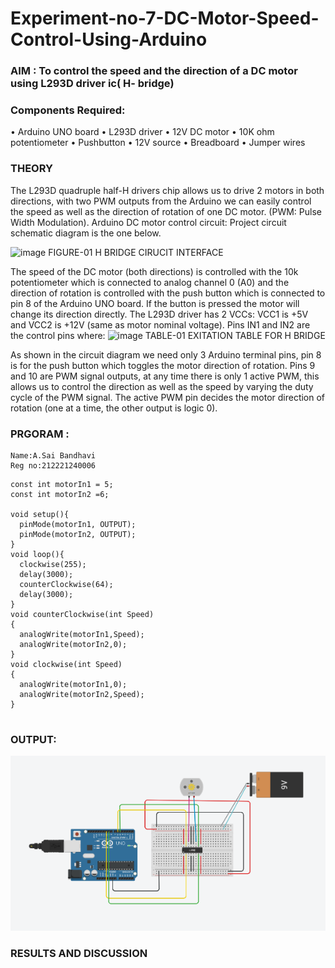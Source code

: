 # Experiment-no-7-DC-Motor-Speed-Control-Using-Arduino
### AIM : To control the speed and the direction of a DC motor using L293D driver ic( H- bridge)

### Components Required:
•	Arduino UNO board
•	L293D driver
•	12V DC motor
•	10K ohm potentiometer
•	Pushbutton
•	12V source
•	Breadboard
•	Jumper wires
### THEORY 
The L293D quadruple half-H drivers chip allows us to drive 2 motors in both directions, with two PWM outputs from the Arduino we can easily control the speed as well as the direction of rotation of one DC motor. (PWM: Pulse Width Modulation).
Arduino DC motor control circuit:
Project circuit schematic diagram is the one below.

![image](https://user-images.githubusercontent.com/36288975/167763051-b230c183-afc5-46f2-ba95-0f95e10dd6c9.png)
FIGURE-01 H BRIDGE CIRUCIT INTERFACE 
 
The speed of the DC motor (both directions) is controlled with the 10k potentiometer which is connected to analog channel 0 (A0) and the direction of rotation is controlled with the push button which is connected to pin 8 of the Arduino UNO board. If the button is pressed the motor will change its direction directly.
The L293D driver has 2 VCCs: VCC1 is +5V and VCC2 is +12V (same as motor nominal voltage). Pins IN1 and IN2 are the control pins where:
![image](https://user-images.githubusercontent.com/36288975/167763120-1421c2c5-8381-49eb-b376-03f6e1113b7a.png)
TABLE-01 EXITATION TABLE FOR H BRIDGE 

As shown in the circuit diagram we need only 3 Arduino terminal pins, pin 8 is for the push button which toggles the motor direction of rotation. Pins 9 and 10 are PWM signal outputs, at any time there is only 1 active PWM, this allows us to control the direction as well as the speed by varying the duty cycle of the PWM signal. The active PWM pin decides the motor direction of rotation (one at a time, the other output is logic 0).

### PRGORAM :
```
Name:A.Sai Bandhavi
Reg no:212221240006
```
```
const int motorIn1 = 5;  
const int motorIn2 =6;

void setup(){
  pinMode(motorIn1, OUTPUT);
  pinMode(motorIn2, OUTPUT);
}
void loop(){
  clockwise(255);
  delay(3000);
  counterClockwise(64);
  delay(3000);
}
void counterClockwise(int Speed)
{
  analogWrite(motorIn1,Speed);
  analogWrite(motorIn2,0);
}
void clockwise(int Speed)
{
  analogWrite(motorIn1,0);
  analogWrite(motorIn2,Speed);
}
  

```

### OUTPUT:
![output](https://github.com/Saibandhavi75/Experiment-no-7-DC-Motor-Speed-Control-Using-Arduino/blob/main/ex6.png?raw=true)

### RESULTS AND DISCUSSION 

